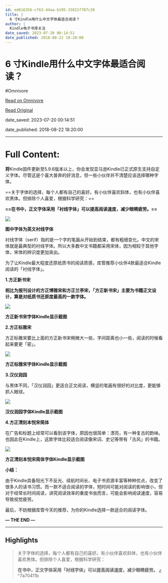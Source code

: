 ```yaml
---
id: ed616356-cf63-44aa-b195-15821f707c38
title: |
  6 寸Kindle用什么中文字体最适合阅读？
author: |
  Kindle电子书库​关注
date_saved: 2023-07-20 00:14:51
date_published: 2018-08-22 18:20:00
---
```


# 6 寸Kindle用什么中文字体最适合阅读？
#Omnivore

[Read on Omnivore](https://omnivore.app/me/6-kindle-1897181fd9e)

[Read Original](https://zhuanlan.zhihu.com/p/42719167)

date_saved: 2023-07-20 00:14:51

date_published: 2018-08-22 18:20:00

--- 

# Full Content: 

**将**Kindle固件更新至5.9.6版本以上，你会发现亚马逊Kindle已正式原生支持自定义字体。尽管这是个喜大普奔的好消息，但一些小伙伴并不清楚应该选择哪种字体。

==关于字体的选择，每个人都有自己的喜好。有小伙伴喜欢斜体，也有小伙伴喜欢黑体。但排除个人喜爱，根据科学研究：==

**==在书中，正文字体采用「衬线字体」可以提高阅读速度，减少眼睛疲劳。==**

![](https://proxy-prod.omnivore-image-cache.app/640x640,sipzXiIFuyt94toocpI5k3kJcGp4QgtIIcKzzqLLs3OQ/https://pic2.zhimg.com/v2-00fe21d153364503ff15f36caabfe2ad_b.jpg)

**图中字体为英文衬线字体**

衬线字体（serif）指的是一个字的笔画从开始到结束，都有粗细变化。中文的宋体就是最典型的衬线字体。所以大多数中文书籍都采用宋体，因为相较于其他字体，宋体的辨识度更加突出。

为了让Kindle最大程度还原纸质书的阅读质感，库管推荐小伙伴4款最适合Kindle阅读的「衬线字体」。  

**1.方正新书宋**

**相比为报刊设计的方正博雅宋和方正兰亭宋，「方正新书宋」主要为书籍正文设计，算是对纸质书还原度最高的一款字体。**

![](https://proxy-prod.omnivore-image-cache.app/500x675,sKyh1EUxoMcd6f0SPJIPStcv52veFjHoTfajS267yieE/https://pic4.zhimg.com/v2-260786b15ffd32dae49125afc9d3b7f7_b.jpg)

**方正新书宋字体Kindle显示截图**

**2.方正标雅宋** 

方正标雅宋要比上面的方正新书宋稍微大一些，字间距离也小一些，阅读的时候看起来要更「密」。

![](https://proxy-prod.omnivore-image-cache.app/600x761,sDBNx4tY2noqSZ_m8dGN-em-5OHzXAT8l_NEpVTHouyo/https://pic4.zhimg.com/v2-ca9bfd0e8003499492d0e809789fb06f_b.jpg)

**方正标雅宋字体Kindle显示截图**

**3.汉仪润园**

与黑体不同，「汉仪润园」更适合正文阅读，横竖的笔画有很好的对比度，更能够抓人眼球。

![](https://proxy-prod.omnivore-image-cache.app/500x164,sfC8Xy66L62lfGCJyHflRY0kwWbcItqzO5rGOakMMzQ8/https://pic1.zhimg.com/v2-9e4a530e832ecb1a3c04fb0cafac1554_b.jpg)

**汉仪润园字体Kindle显示截图**

**4.方正清刻本悦宋简体**

在广告和标题上经常可以看到该字体，原因也很简单：漂亮，有一种复古的韵味。也因此在Kindle上，这款字体比较适合阅读像宋词、史记等带有「古风」的书籍。

![](https://proxy-prod.omnivore-image-cache.app/500x675,sA1A4yLQicnaYaT1MZnSqjYYt5ldD19lqpujeBalwaCo/https://pic4.zhimg.com/v2-6f1c4319fa17dcf546923804ed18488b_b.jpg)

 **方正清刻本悦宋简体字体Kindle显示截图**

**小结：**

由于Kindle具备阳光下不反光、续航时间长、电子书资源丰富等种种优点，改变了很多人的读书习惯。而一款不适合阅读的字体，短时间可能对阅读的影响很小，但对于经常长时间阅读，讲究阅读效率的重度书虫而言，可能会影响阅读速度，容易导致视觉疲劳。

最后，不妨根据库管今天的推荐，为你的Kindle选择一款适合的阅读字体。

**— THE END —**

---

## Highlights

> 关于字体的选择，每个人都有自己的喜好。有小伙伴喜欢斜体，也有小伙伴喜欢黑体。但排除个人喜爱，根据科学研究：
> 
> **在书中，正文字体采用「衬线字体」可以提高阅读速度，减少眼睛疲劳。** [⤴️](https://omnivore.app/me/6-kindle-1897181fd9e#7a70411b-0b24-4837-807e-195865ae3f9d)  ^7a70411b

